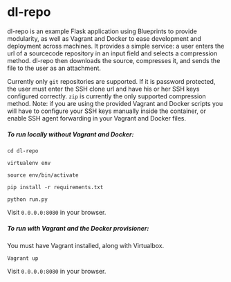 # dl-repo
dl-repo is an example Flask application using Blueprints to provide modularity, as well as Vagrant and Docker to ease development and deployment across machines. It provides a simple service: a user enters the url of a sourcecode repository in an input field and selects a compression method. dl-repo then downloads the source, compresses it, and sends the file to the user as an attachment. 

Currently only `git` repositories are supported. If it is password protected, the user must enter the SSH clone url and have his or her SSH keys configured correctly. `zip` is currently the only supported compression method. Note: if you are using the provided Vagrant and Docker scripts you will have to configure your SSH keys manually inside the container, or enable SSH agent forwarding in your Vagrant and Docker files. 

##### To run locally without Vagrant and Docker: #####
`cd dl-repo`

`virtualenv env`

`source env/bin/activate`

`pip install -r requirements.txt`

`python run.py`

Visit `0.0.0.0:8080` in your browser.


##### To run with Vagrant and the Docker provisioner: #####
You must have Vagrant installed, along with Virtualbox.

`Vagrant up`

Visit `0.0.0.0:8080` in your browser.
